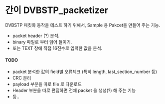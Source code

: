 # 간이 DVBSTP_packetizer
DVBSTP 패킷화 동작을 테스트 하기 위해서, Sample 용 Pakcet을 만들어 주는 기능.
- packet header (?) 분석.
- binary 파일로 부터 읽어 들이기.
- 또는 TEXT 창에 직접 16진수로 입력한 값을 분석.

#### TODO
- packet 분석한 값의 field별 오류체크 (특히 length, last_section_number 등)
- CRC 분리
- payload 부분을 따로 file 로 다운로드
- Header 부분을 따로 편집하면 전체 packet 을 생성(?) 해 주는 기능
- 등..
